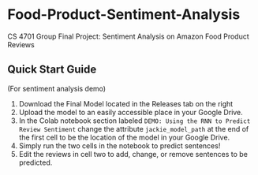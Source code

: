 # Food-Product-Sentiment-Analysis
CS 4701 Group Final Project: Sentiment Analysis on Amazon Food Product Reviews

## Quick Start Guide 
(For sentiment analysis demo)
1. Download the Final Model located in the Releases tab on the right
2. Upload the model to an easily accessible place in your Google Drive.
3. In the Colab notebook section labeled `DEMO: Using the RNN to Predict Review Sentiment` change the attribute `jackie_model_path` at the end of the first cell to be the location of the model in your Google Drive.
4. Simply run the two cells in the notebook to predict sentences!
5. Edit the reviews in cell two to add, change, or remove sentences to be predicted. 
